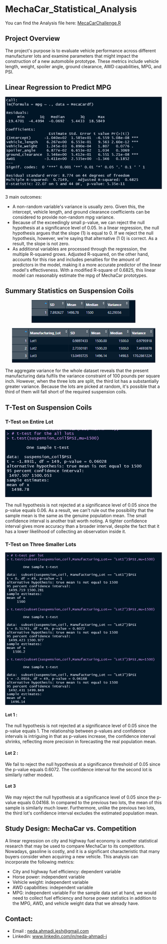 # MechaCar_Statistical_Analysis
You can find the Analysis file here: [MecaCarChallenge.R](https://github.com/NedaAJ/MechaCar_Statistical_Analysis/blob/main/MecaCarChallenge.R)

## Project Overview
The project's purpose is to evaluate vehicle performance across different manufacturer lots and examine parameters that might impact the construction of a new automobile prototype. These metrics include vehicle length, weight, spoiler angle, ground clearance, AWD capabilities, MPG, and PSI.
## Linear Regression to Predict MPG
![linear_regression_summary.PNG](Resources/linear_regression_summary.PNG)

3 main outcomes:
- A non-random variable's variance is usually zero. Given this, the intercept, vehicle length, and ground clearance coefficients can be considered to provide non-random mpg variance.
- Because of the exceedingly small p-value, we can reject the null hypothesis at a significance level of 0.05. In a linear regression, the null hypothesis argues that the slope (1) is equal to 0. If we reject the null hypothesis, however, we're saying that alternative (1 0) is correct. As a result, the slope is not zero.
- As additional variables are processed through the regression, the multiple R-squared grows. Adjusted R-squared, on the other hand, accounts for this rise and includes penalties for the amount of predictors in the model, making it a more accurate predictor of the linear model's effectiveness. With a modified R-square of 0.6825, this linear model can reasonably estimate the mpg of MechaCar prototypes.

## Summary Statistics on Suspension Coils
<p align="center">
  <img src="https://github.com/NedaAJ/MechaCar_Statistical_Analysis/blob/main/Resources/total_summary_table.PNG">
</p>
<p align="center">
  <img src="https://github.com/NedaAJ/MechaCar_Statistical_Analysis/blob/main/Resources/lot_summary_table.PNG">
</p>

The aggregate variance for the whole dataset reveals that the present manufacturing data fulfils the variance constraint of 100 pounds per square inch. However, when the three lots are split, the third lot has a substantially greater variance. Because the lots are picked at random, it's possible that a third of them will fall short of the required suspension coils.

## T-Test on Suspension Coils
### T-Test on Entire Lot
![t-test.PNG](Resources/t-test.PNG)

The null hypothesis is not rejected at a significance level of 0.05 since the p-value equals 0.06. As a result, we can't rule out the possibility that the sample mean is the same as the genuine population mean. The small confidence interval is another trait worth noting. A tighter confidence interval gives more accuracy than a broader interval, despite the fact that it has a lower likelihood of collecting an observation inside it.

### T-Test on Three Smaller Lots

![lots_t_test.PNG](Resources/lots_t_test.PNG)

#### Lot 1 :
The null hypothesis is not rejected at a significance level of 0.05 since the p-value equals 1. The relationship between p-values and confidence intervals is intriguing in that as p-values increase, the confidence interval shrinks, reflecting more precision in forecasting the real population mean.
#### Lot 2 :
We fail to reject the null hypothesis at a significance threshold of 0.05 since the p-value equals 0.6072. The confidence interval for the second lot is similarly rather modest.

#### Lot 3
We may reject the null hypothesis at a significance level of 0.05 since the p-value equals 0.04168. In compared to the previous two lots, the mean of this sample is similarly much lower. Furthermore, unlike the previous two lots, the third lot's confidence interval excludes the estimated population mean.

## Study Design: MechaCar vs. Competition
A linear regression on city and highway fuel economy is another statistical research that may be used to compare MechaCar to its competitors. Nowadays, gasoline is costly, and it is a significant characteristic that many buyers consider when acquiring a new vehicle. This analysis can incorporate the following metrics:

- City and highway fuel efficiency: dependent variable
- Horse power: independent variable
- Vehicle weight: independent variable
- AWD capabilities: independent variable
- MPG: independent variable
For the sample data set at hand, we would need to collect fuel efficiency and horse power statistics in addition to the MPG, AWD, and vehicle weight data that we already have.

## Contact:
- Email : [neda.ahmadi.jesh@gmail.com](mailto:neda.ahmadi.jesh@gmail.com?subject=[GitHub]%20Source%20Han%20Sans)
- Linkedin: www.linkedin.com/in/neda-ahmadi-j
